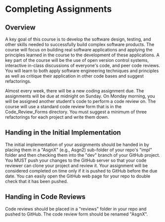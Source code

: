 Completing Assignments
=====

Overview
--------
A key goal of this course is to develop the software design, testing, and other skills
needed to successfully build complex software products. The course will focus on 
building real software applications and applying the principles learned in the course
to the development of these applications. A key part of the course will be the use of
open version control systems, interactive in-class discussions of everyone's code, and
peer code reviews. You will learn to both apply software engineering techniques and 
principles as well as critique their application in other code bases and suggest
refactorings.


Almost every week, there will be a new coding assignment due. The assignments will be
due at midnight on Sunday. On Monday morning, you will be assigned another student's
code to perform a code review on. The course will use a standard code review form that
is in the Code\_Review\_Forms directory. You must suggest a minimum of three refactorings
for each project and write them down. 

Handing in the Initial Implementation
-------------------------------------
The initial implementation of your assignments should be handed in by placing them in a
"AsgnX" (e.g., Asgn2) sub-folder of your repo's "impl" folder and then checking them
into the "dev" branch of your GitHub project. You MUST push your changes to the GitHub
server so that your code reviewer can clone your project and review it. Your assignment
will be considered completed on time only if it is pushed to GitHub before the due date.
You can easily open the GitHub web page for your repo to double check that it has been
pushed.

Handing in Code Reviews
-----------------------
Code reviews should be placed in a "reviews" folder in your repo and pushed to GitHub.
The code review form should be renamed "AsgnX".
